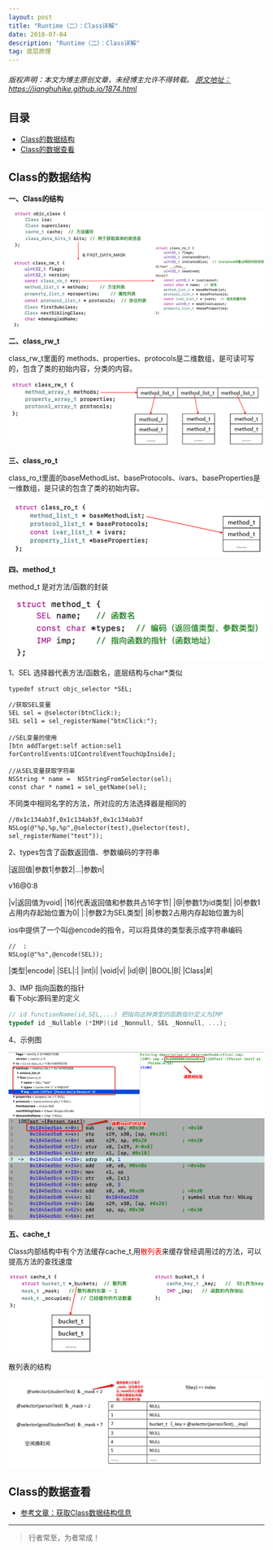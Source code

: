 ```yaml
---
layout: post
title: "Runtime（二）：Class详解"
date: 2018-07-04
description: "Runtime（二）：Class详解"
tag: 底层原理
---
```



<h6>
  版权声明：本文为博主原创文章，未经博主允许不得转载。
  <a target="_blank" href="https://jianghuhike.github.io/1874.html">
  原文地址：https://jianghuhike.github.io/1874.html 
  </a>
</h6>




## 目录

- [Class的数据结构](#content1)   
- [Class的数据查看](#content2)   



<!-- ************************************************ -->
## <a id="content1"></a>Class的数据结构

**一、Class的结构**

<img src="/images/underlying/oc16.png" alt="img">

**二、class_rw_t**

class_rw_t里面的 methods、properties、protocols是二维数组，是可读可写的，包含了类的初始内容，分类的内容。

<img src="/images/underlying/oc17.png" alt="img">

**三、class_ro_t**

class_ro_t里面的baseMethodList、baseProtocols、ivars、baseProperties是一维数组，是只读的包含了类的初始内容。

<img src="/images/underlying/oc18.png" alt="img">

**四、method_t**

method_t 是对方法/函数的封装

<img src="/images/underlying/oc19.png" alt="img">

1、SEL 选择器代表方法/函数名，底层结构与char*类似     
```
typedef struct objc_selector *SEL;
```

```objc
//获取SEL变量
SEL sel = @selector(btnClick:);
SEL sel1 = sel_registerName("btnClick:");

//SEL变量的使用
[btn addTarget:self action:sel1 forControlEvents:UIControlEventTouchUpInside];

//从SEL变量获取字符串
NSString * name =  NSStringFromSelector(sel);
const char * name1 = sel_getName(sel);
```
不同类中相同名字的方法，所对应的方法选择器是相同的
```objc
//0x1c134ab3f,0x1c134ab3f,0x1c134ab3f
NSLog(@"%p,%p,%p",@selector(test),@selector(test), sel_registerName("test"));
```

2、types包含了函数返回值、参数编码的字符串  

|返回值|参数1|参数2|...|参数n|   

v16@0:8    

|v|返回值为void|
|16|代表返回值和参数共占16字节|
|@|参数1为id类型|
|0|参数1占用内存起始位置为0|
|:|参数2为SEL类型|
|8|参数2占用内存起始位置为8|




ios中提供了一个叫@encode的指令，可以将具体的类型表示成字符串编码
```objc
//  :
NSLog(@"%s",@encode(SEL));
```

|类型|encode|
|SEL|:|
|int|i|
|void|v|
|id|@|
|BOOL|B|
|Class|#|


3、IMP 指向函数的指针     
看下objc源码里的定义     
```c
// id functionName(id,SEL,...) 把指向这种类型的函数指针定义为IMP
typedef id _Nullable (*IMP)(id _Nonnull, SEL _Nonnull, ...); 
```

4、示例图

<img src="/images/underlying/oc20.png" alt="img">

<img src="/images/underlying/oc21.png" alt="img">

**五、cache_t**     

Class内部结构中有个方法缓存cache_t,用<span style="color:red">散列表</span>来缓存曾经调用过的方法，可以提高方法的查找速度  

<img src="/images/underlying/oc22.png" alt="img">

散列表的结构

<img src="/images/underlying/oc23.png" alt="img">





<!-- ************************************************ -->
## <a id="content2"></a>Class的数据查看


- [参考文章：获取Class数据结构信息](https://jianghuhike.github.io/18710.html)




----------
>  行者常至，为者常成！


